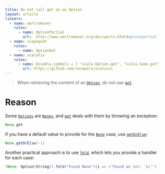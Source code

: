 ```yaml
---
title: Do not call get on an Option
layout: article
linters:
  - name: wartremover
    rules:
      - name: OptionPartial
        url:  http://www.wartremover.org/doc/warts.html#optionpartial
  - name: scapegoat
    rules:
      - name: OptionGet
  - name: scalafix
    rules:
      - name: Disable.symbols = [ "scala.Option.get", "scala.Some.get", "scala.None.get" ]
        url: https://github.com/vovapolu/scaluzzi
---
```


> When retrieving the content of an [`Option`], do not use [`get`].

# Reason

Some [`Options`][`Option`] are [`Nones`][`None`], and [`get`] deals with them by throwing an exception:

```scala mdoc:crash
None.get
```

If you have a default value to provide for the [`None`] case, use [`getOrElse`]:

```scala mdoc
None.getOrElse(-1)
```

Another practical approach is to use [`fold`], which lets you provide a handler for each case:

```scala mdoc
(None: Option[String]).fold("Found None")(i => s"Found an int: '$i'")
```

[`Option`]:https://www.scala-lang.org/api/2.12.8/scala/Option.html
[`None`]:https://www.scala-lang.org/api/2.12.8/scala/None$.html
[`get`]:https://www.scala-lang.org/api/2.12.8/scala/Option.html#get:A
[`getOrElse`]:https://www.scala-lang.org/api/2.12.8/scala/Option.html#getOrElse[B%3E:A](default:=%3EB):B
[`fold`]:https://www.scala-lang.org/api/2.12.8/scala/Option.html#fold[A1%3E:A](z:A1)(op:(A1,A1)=%3EA1):A1
